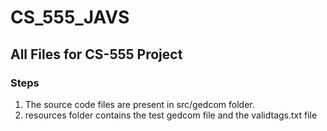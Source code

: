 # CS_555_JAVS

## All Files for CS-555 Project

### Steps
1. The source code files are present in src/gedcom folder.
2. resources folder contains the test gedcom file and the validtags.txt file
